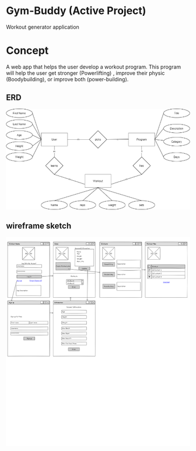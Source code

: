 # Gym-Buddy (Active Project)
Workout generator application

# Concept 
A web app that helps the user develop a workout program. This program will help the user get stronger (Powerlifting) , improve their physic (Boodybuilding), or improve both (power-building).

## ERD
 ![Image 1](https://github.com/One-create5/Gym-Buddy/blob/main/Database/ERD%20diagram.png)
 
 ## wireframe sketch
 ![Image 2](https://github.com/One-create5/Gym-Buddy/blob/main/Wireframe/wireframe.png)
